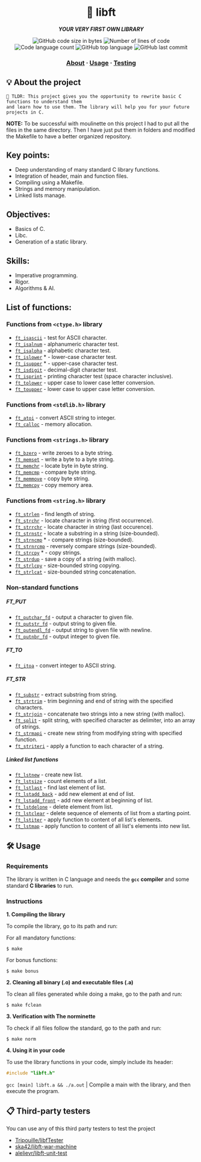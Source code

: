 <h1 align="center">
	🧰 libft
</h1>

<p align="center">
	<b><i>YOUR VERY FIRST OWN LIBRARY</i></b><br>
</p>

<p align="center">
	<img alt="GitHub code size in bytes" src="https://img.shields.io/github/languages/code-size/LeonMoreno/42-libft?color=lightblue" />
	<img alt="Number of lines of code" src="https://img.shields.io/tokei/lines/github/LeonMoreno/42-libft?color=critical" />
	<img alt="Code language count" src="https://img.shields.io/github/languages/count/LeonMoreno/42-libft?color=yellow" />
	<img alt="GitHub top language" src="https://img.shields.io/github/languages/top/LeonMoreno/42-libft?color=blue" />
	<img alt="GitHub last commit" src="https://img.shields.io/github/last-commit/LeonMoreno/42-libft?color=green" />
</p>

</p>

<h3 align="center">
	<a href="#%EF%B8%8F-about">About</a>
	<span> · </span>
	<a href="#%EF%B8%8F-usage">Usage</a>
	<span> · </span>
	<a href="#-testing">Testing</a>
</h3>

## 💡 About the project

	🚀 TLDR: This project gives you the opportunity to rewrite basic C functions to understand them
	and learn how to use them. The library will help you for your future projects in C.


**NOTE:** To be successful with moulinette on this project I had to put all the files in the same directory.
Then I have just put them in folders and modified the Makefile to have a better organized repository.

## Key points:

* Deep understanding of many standard C library functions.
* Integration of header, main and function files.
* Compiling using a Makefile.
* Strings and memory manipulation.
* Linked lists manage.

## Objectives:

* Basics of C.
* Libc.
* Generation of a static library.

## Skills:

* Imperative programming.
* Rigor.
* Algorithms & AI.

## List of functions:

### Functions from `<ctype.h>` library

* [`ft_isascii`](/src/ft_is//ft_isascii.c)		- test for ASCII character.
* [`ft_isalnum`](/src/ft_is//ft_isalnum.c)		- alphanumeric character test.
* [`ft_isalpha`](/src/ft_is//ft_isalpha.c)		- alphabetic character test.
* [`ft_islower`](/src/ft_is//ft_isalpha.c) *		- lower-case character test.
* [`ft_isupper`](/src/ft_is//ft_isalpha.c) *		- upper-case character test.
* [`ft_isdigit`](/src/ft_is//ft_isdigit.c)		- decimal-digit character test.
* [`ft_isprint`](/src/ft_is//ft_isprint.c)		- printing character test (space character inclusive).
* [`ft_tolower`](/src/ft_to/ft_tolower.c)		- upper case to lower case letter conversion.
* [`ft_toupper`](/src/ft_to/ft_toupper.c)		- lower case to upper case letter conversion.


### Functions from `<stdlib.h>` library

* [`ft_atoi`](/src/ft_to/ft_atoi.c)		- convert ASCII string to integer.
* [`ft_calloc`](/src/ft_mem/ft_calloc.c)	- memory allocation.

### Functions from `<strings.h>` library

* [`ft_bzero`](/src/ft_mem/ft_bzero.c)		- write zeroes to a byte string.
* [`ft_memset`](/src/ft_mem/ft_memset.c)		- write a byte to a byte string.
* [`ft_memchr`](/src/ft_mem/ft_memchr.c)		- locate byte in byte string.
* [`ft_memcmp`](/src/ft_mem/ft_memcmp.c)		- compare byte string.
* [`ft_memmove`](/src/ft_mem/ft_memmove.c)	- copy byte string.
* [`ft_memcpy`](/src/ft_mem/ft_memcpy.c)		- copy memory area.

### Functions from `<string.h>` library

* [`ft_strlen`](/src/ft_str/ft_strlen.c)				- find length of string.
* [`ft_strchr`](/src/ft_str/ft_strchr.c)				- locate character in string (first occurrence).
* [`ft_strrchr`](/src/ft_str/ft_strrchr.c)			- locate character in string (last occurence).
* [`ft_strnstr`](/src/ft_str/ft_strnstr.c)			- locate a substring in a string (size-bounded).
* [`ft_strncmp`](/src/ft_str/ft_strncmp.c) *			- compare strings (size-bounded).
* [`ft_strnrcmp`](/src/ft_str/ft_strnrcmp.c)			- reversely compare strings (size-bounded).
* [`ft_strcpy`](/src/ft_str/ft_strcpy.c) *		- copy strings.
* [`ft_strdup`](/src/ft_str/ft_strdup.c)				- save a copy of a string (with malloc).
* [`ft_strlcpy`](/src/ft_str/ft_strlcpy.c)			- size-bounded string copying.
* [`ft_strlcat`](/src/ft_str/ft_strlcat.c)			- size-bounded string concatenation.

### Non-standard functions
##### FT_PUT
* [`ft_putchar_fd`](/src/ft_put/ft_putchar_fd.c)		- output a character to given file.
* [`ft_putstr_fd`](/src/ft_put/ft_putstr_fd.c)		- output string to given file.
* [`ft_putendl_fd`](/src/ft_put/ft_putendl_fd.c)		- output string to given file with newline.
* [`ft_putnbr_fd`](/src/ft_put/ft_putnbr_fd.c)		- output integer to given file.

##### FT_TO
* [`ft_itoa`](/src/ft_to/ft_itoa.c)					- convert integer to ASCII string.

##### FT_STR
* [`ft_substr`](/src/ft_str/ft_substr.c)				- extract substring from string.
* [`ft_strtrim`](/src/ft_str/ft_strtrim.c)			- trim beginning and end of string with the specified characters.
* [`ft_strjoin`](/src/ft_str/ft_strjoin.c)			- concatenate two strings into a new string (with malloc).
* [`ft_split`](/src/ft_str/ft_split.c)				- split string, with specified character as delimiter, into an array of strings.
* [`ft_strmapi`](/src/ft_str/ft_strmapi.c)			- create new string from modifying string with specified function.
* [`ft_striteri`](/src/ft_lst/ft_striteri.c)				- apply a function to each character of a string.


##### Linked list functions
* [`ft_lstnew`](/src/ft_lst/ft_lstnew.c)				- create new list.
* [`ft_lstsize`](/src/ft_lst/ft_lstsize.c)			- count elements of a list.
* [`ft_lstlast`](/src/ft_lst/ft_lstlast.c)			- find last element of list.
* [`ft_lstadd_back`](/src/ft_lst/ft_lstadd_back.c)	- add new element at end of list.
* [`ft_lstadd_front`](/src/ft_lst/ft_lstadd_front.c)	- add new element at beginning of list.
* [`ft_lstdelone`](/src/ft_lst/ft_lstdelone.c)		- delete element from list.
* [`ft_lstclear`](/src/ft_lst/ft_lstclear.c)			- delete sequence of elements of list from a starting point.
* [`ft_lstiter`](/src/ft_lst/ft_lstiter.c)			- apply function to content of all list's elements.
* [`ft_lstmap`](/src/ft_lst/ft_lstmap.c)				- apply function to content of all list's elements into new list.


## 🛠️ Usage

### Requirements

The library is written in C language and needs the **`gcc` compiler** and some standard **C libraries** to run.

### Instructions

**1. Compiling the library**

To compile the library, go to its path and run:

For all mandatory functions:

```shell
$ make
```

For bonus functions:

```shell
$ make bonus
```

**2. Cleaning all binary (.o) and executable files (.a)**

To clean all files generated while doing a make, go to the path and run:

```shell
$ make fclean
```

**3. Verification with The norminette**

To check if all files follow the standard, go to the path and run:

```shell
$ make norm
```

**4. Using it in your code**

To use the library functions in your code, simply include its header:

```C
#include "libft.h"
```

`gcc [main] libft.a && ./a.out` | Compile a main with the library, and then execute the program.


## 📋 Third-party testers

You can use any of this third party testers to test the project

* [Tripouille/libfTester](https://github.com/Tripouille/libftTester)
* [ska42/libft-war-machine](https://github.com/ska42/libft-war-machine)
* [alelievr/libft-unit-test](https://github.com/alelievr/libft-unit-test)
	
